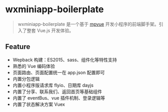 # wxminiapp-boilerplate

> wxminiapp-boilerplate 是一个基于 [mpvue](http://mpvue.com/) 开发小程序的前端脚手架。引入了整套 Vue.js 开发体验。

## Feature
* Wepback 构建：ES2015、sass、组件化等特性支持
* 熟悉的 Vue 编码体验
* 页面路由、页面配置统一在 app.json 配置即可
* 内置分包逻辑
* 内置小程序版请求库 flyio、日期库 dayjs
* 内置了分享、联系我们、返回首页等基础组件
* 内置了 eventBus、vue 插件机制、登录逻辑等
* 内置了状态解决方案 Vuex